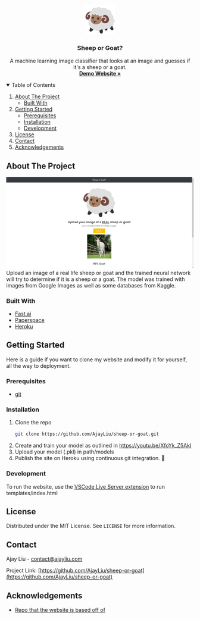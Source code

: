 <p align="center">
  <a href="https://github.com/AjayLiu/sheep-or-goat">
    <img src="static/img/sheepgoat512.png" alt="Logo" width="80" height="80">
  </a>

  <h3 align="center">Sheep or Goat?</h3>

  <p align="center">
    A machine learning image classifier that looks at an image and guesses if it's a sheep or a goat.
    <br />
    <a href="https://sheep-goat.herokuapp.com"><strong>Demo Website »</strong></a>
</p>



<!-- TABLE OF CONTENTS -->
<details open="open">
  <summary>Table of Contents</summary>
  <ol>
    <li>
      <a href="#about-the-project">About The Project</a>
      <ul>
        <li><a href="#built-with">Built With</a></li>
      </ul>
    </li>
    <li>
      <a href="#getting-started">Getting Started</a>
      <ul>
        <li><a href="#prerequisites">Prerequisites</a></li>
        <li><a href="#installation">Installation</a></li>
        <li><a href="#development">Development</a></li>
      </ul>
    </li>
    <li><a href="#license">License</a></li>
    <li><a href="#contact">Contact</a></li>
    <li><a href="#acknowledgements">Acknowledgements</a></li>
  </ol>
</details>



<!-- ABOUT THE PROJECT -->
## About The Project

<img src="preview.png"></img>
Upload an image of a real life sheep or goat and the trained neural network will try to determine if it is a sheep or a goat. The model was trained with images from Google Images as well as some databases from Kaggle.

### Built With
* [Fast.ai](https://fast.ai)
* [Paperspace](https://www.paperspace.com/)
* [Heroku](https://heroku.com)


<!-- GETTING STARTED -->
## Getting Started

Here is a guide if you want to clone my website and modify it for yourself, all the way to deployment.

### Prerequisites

* [git](https://git-scm.com/)

### Installation

1. Clone the repo
   ```sh
   git clone https://github.com/AjayLiu/sheep-or-goat.git
   ```
2. Create and train your model as outlined in https://youtu.be/XfoYk_Z5AkI
3. Upload your model (.pkl) in path/models
4. Publish the site on Heroku using continuous git integration. :tada:

### Development

To run the website, use the [VSCode Live Server extension](https://marketplace.visualstudio.com/items?itemName=ritwickdey.LiveServer) to run templates/index.html

<!-- LICENSE -->
## License

Distributed under the MIT License. See `LICENSE` for more information.



<!-- CONTACT -->
## Contact

Ajay Liu - contact@ajayliu.com

Project Link: [https://github.com/AjayLiu/sheep-or-goat](https://github.com/AjayLiu/sheep-or-goat)



<!-- ACKNOWLEDGEMENTS -->
## Acknowledgements
* [Repo that the website is based off of](https://github.com/shankarj67/Water-classifier-fastai)

